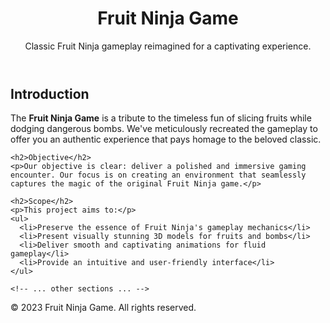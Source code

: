 <!DOCTYPE html>
<html>
<head>

</head>
<body>

<div class="container">
  <header>
    <h1>Fruit Ninja Game</h1>
    <p>Classic Fruit Ninja gameplay reimagined for a captivating experience.</p>
  </header>

  <div id="main-content">
    <h2>Introduction</h2>
    <p>The <strong>Fruit Ninja Game</strong> is a tribute to the timeless fun of slicing fruits while dodging dangerous bombs. We've meticulously recreated the gameplay to offer you an authentic experience that pays homage to the beloved classic.</p>

    <h2>Objective</h2>
    <p>Our objective is clear: deliver a polished and immersive gaming encounter. Our focus is on creating an environment that seamlessly captures the magic of the original Fruit Ninja game.</p>

    <h2>Scope</h2>
    <p>This project aims to:</p>
    <ul>
      <li>Preserve the essence of Fruit Ninja's gameplay mechanics</li>
      <li>Present visually stunning 3D models for fruits and bombs</li>
      <li>Deliver smooth and captivating animations for fluid gameplay</li>
      <li>Provide an intuitive and user-friendly interface</li>
    </ul>

    <!-- ... other sections ... -->

  </div>

  <footer>
    <p>&copy; 2023 Fruit Ninja Game. All rights reserved.</p>
  </footer>
</div>

</body>
</html>
